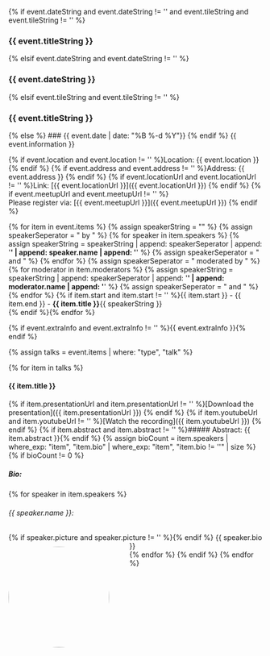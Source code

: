 {% if event.dateString and event.dateString != '' and event.tileString and event.tileString != '' %}
<h3 id="{{ event.dateString | replace: " ", "-" | downcase }}">{{ event.titleString }}</h3>
{% elsif event.dateString and event.dateString != '' %}
<h3 id="{{ event.dateString | replace: " ", "-" | downcase }}">{{ event.dateString }}</h3>
{% elsif event.tileString and event.tileString != '' %}
<h3 id="{{ event.date | date: "%B %-d %Y" | replace: " ", "-" | downcase }}">{{ event.titleString }}</h3>
{% else %}
### {{ event.date | date: "%B %-d %Y"}}
{% endif %}
{{ event.information }}  

{% if event.location and event.location != '' %}Location: {{ event.location }}  {% endif %}
{% if event.address and event.address != '' %}Address: {{ event.address }}  {% endif %}
{% if event.locationUrl and event.locationUrl != '' %}Link: [{{ event.locationUrl }}]({{ event.locationUrl }})  {% endif %}
{% if event.meetupUrl and event.meetupUrl != '' %}  
Please register via: [{{ event.meetupUrl }}]({{ event.meetupUrl }})  {% endif %}

{% for item in event.items %}
  {% assign speakerString = "" %}
  {% assign speakerSeperator = " by " %}
  {% for speaker in item.speakers %}
    {% assign speakerString = speakerString | append: speakerSeperator | append: '<strong>' | append: speaker.name | append: '</strong>' %}
    {% assign speakerSeperator = " and " %}
  {% endfor %}
  {% assign speakerSeperator = " moderated by " %}
  {% for moderator in item.moderators %}
    {% assign speakerString = speakerString | append: speakerSeperator | append: '<strong>' | append: moderator.name | append: '</strong>' %}
    {% assign speakerSeperator = " and " %}
  {% endfor %}
{% if item.start and item.start != '' %}{{ item.start }} - {{ item.end }} - **{{ item.title }}**{{ speakerString }}  
{% endif %}{% endfor %} 

{% if event.extraInfo and event.extraInfo != '' %}{{ event.extraInfo }}{% endif %}

{% assign talks = event.items | where: "type", "talk" %}  

{% for item in talks %} 
#### {{ item.title }}
{% if item.presentationUrl and item.presentationUrl != '' %}[Download the presentation]({{ item.presentationUrl }})  {% endif %}
{% if item.youtubeUrl and item.youtubeUrl != '' %}[Watch the recording]({{ item.youtubeUrl }})  {% endif %}
{% if item.abstract and item.abstract != '' %}##### Abstract:
{{ item.abstract }}{% endif %}
{% assign bioCount = item.speakers | where_exp: "item", "item.bio" | where_exp: "item", "item.bio != ''" | size %}
{% if bioCount != 0 %}
##### Bio:
{% for speaker in item.speakers %}  
###### {{ speaker.name }}: 
<div>
{% if speaker.picture and speaker.picture != '' %}<img style="background-image: url({{ speaker.picture }}); width: 200px; height: 200px; border-radius: 50%; float: left; background-size: cover; margin-right: 40px; margin-top: 10px;">{% endif %}
{{ speaker.bio }}
</div>
{% endfor %} 
{% endif %}
{% endfor %}  
